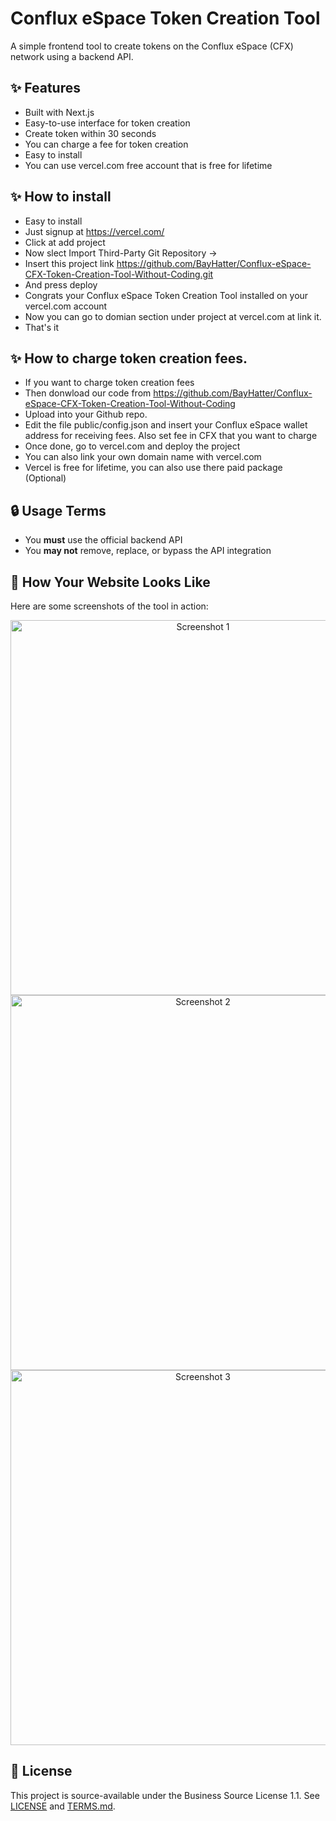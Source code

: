 # Conflux eSpace Token Creation Tool

A simple frontend tool to create tokens on the Conflux eSpace (CFX) network using a backend API.

## ✨ Features
- Built with Next.js
- Easy-to-use interface for token creation
- Create token within 30 seconds
- You can charge a fee for token creation
- Easy to install
- You can use vercel.com free account that is free for lifetime

## ✨ How to install
- Easy to install
- Just signup at https://vercel.com/
- Click at add project
- Now slect Import Third-Party Git Repository →
- Insert this project link https://github.com/BayHatter/Conflux-eSpace-CFX-Token-Creation-Tool-Without-Coding.git
- And press deploy
- Congrats your Conflux eSpace Token Creation Tool installed on your vercel.com account
- Now you can go to domian section under project at vercel.com at link it.
- That's it

## ✨ How to charge token creation fees.
- If you want to charge token creation fees
- Then donwload our code from https://github.com/BayHatter/Conflux-eSpace-CFX-Token-Creation-Tool-Without-Coding
- Upload into your Github repo.
- Edit the file public/config.json and insert your Conflux eSpace wallet address for receiving fees. Also set fee in CFX that you want to charge
- Once done, go to vercel.com and deploy the project
- You can also link your own domain name with vercel.com
- Vercel is free for lifetime, you can also use there paid package (Optional)

## 🔒 Usage Terms
- You **must** use the official backend API
- You **may not** remove, replace, or bypass the API integration

## 📸 How Your Website Looks Like

Here are some screenshots of the tool in action:

<p align="center">
  <img src="https://appsiko.com/Screenshot_1.png" alt="Screenshot 1" width="600"/><br/>
  <img src="https://appsiko.com/Screenshot_2.png" alt="Screenshot 2" width="600"/><br/>
  <img src="https://appsiko.com/Screenshot_3.png" alt="Screenshot 3" width="600"/>
</p>

## 📄 License
This project is source-available under the Business Source License 1.1. See [LICENSE](./LICENSE) and [TERMS.md](./TERMS.md).

